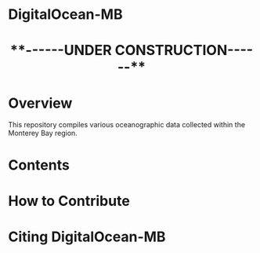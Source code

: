 # DigitalOcean-MB

<h1 align="center"> **------UNDER CONSTRUCTION------** </h1>

# Overview

This repository compiles various oceanographic data collected within the Monterey Bay region. 

# Contents

# How to Contribute

# Citing DigitalOcean-MB

